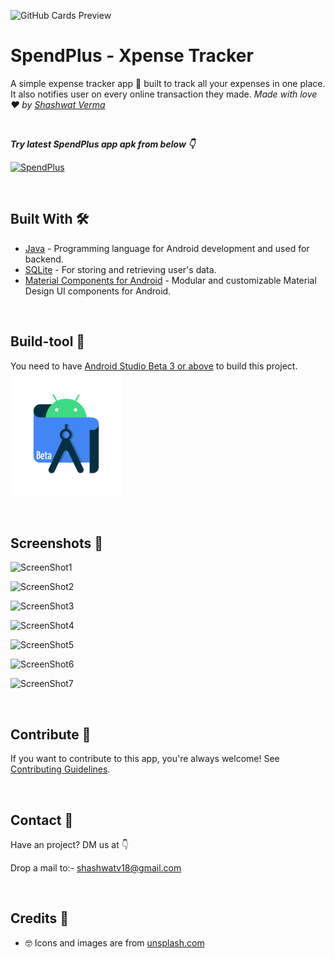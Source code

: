 ![GitHub Cards Preview](https://github.com/shashwat-verma18/SpendPlus/blob/main/Screenshots/InShot_20221112_235258990.jpg)

# SpendPlus - Xpense Tracker
A simple expense tracker app 📱 built to track all your expenses in one place. It also notifies user on every online transaction they made. *Made with love ❤️ by [Shashwat Verma](https://github.com/shashwat-verma18)*

<br />

***Try latest SpendPlus app apk from below 👇***

[![SpendPlus](https://img.shields.io/badge/SpendPlus-APK-black.svg?style=for-the-badge&logo=android)](https://github.com/shashwat-verma18/SpendPlus/blob/main/app/release/SpendPlus.apk)

<br />

## Built With 🛠
- [Java](https://docs.oracle.com/en/java/) - Programming language for Android development and used for backend.
- [SQLite](https://www.sqlite.org/docs.html) - For storing and retrieving user's data.
- [Material Components for Android](https://github.com/material-components/material-components-android) - Modular and customizable Material Design UI components for Android.

<br />

## Build-tool 🧰
You need to have [Android Studio Beta 3 or above](https://developer.android.com/studio/preview) to build this project.
<br>
<img src="./beta_android.png" height="200" alt="Beta-studio"/>

<br>

## Screenshots 📸

![ScreenShot1](https://github.com/shashwat-verma18/SpendPlus/blob/main/Screenshots/Pixel%20True%20Mockup%20(1).png)

![ScreenShot2](https://github.com/shashwat-verma18/SpendPlus/blob/main/Screenshots/Pixel%20True%20Mockup%20(2).png)

![ScreenShot3](https://github.com/shashwat-verma18/SpendPlus/blob/main/Screenshots/Pixel%20True%20Mockup%20(3).png)

![ScreenShot4](https://github.com/shashwat-verma18/SpendPlus/blob/main/Screenshots/Pixel%20True%20Mockup%20(5).png)

![ScreenShot5](https://github.com/shashwat-verma18/SpendPlus/blob/main/Screenshots/Pixel%20True%20Mockup%20(6).png)

![ScreenShot6](https://github.com/shashwat-verma18/SpendPlus/blob/main/Screenshots/Pixel%20True%20Mockup.png)

![ScreenShot7](https://github.com/shashwat-verma18/SpendPlus/blob/main/Screenshots/Pixel%20True%20Mockup%20(4).png)

<br>

## Contribute 🤝
If you want to contribute to this app, you're always welcome!
See [Contributing Guidelines](https://github.com/shashwat-verma18/Shashwat/Contribution.md). 

<br>

## Contact 📩
Have an project? DM us at 👇

Drop a mail to:- shashwatv18@gmail.com

<br>

## Credits 🤗

- 🤓 Icons and images are from [unsplash.com](https://unsplash.com) 
